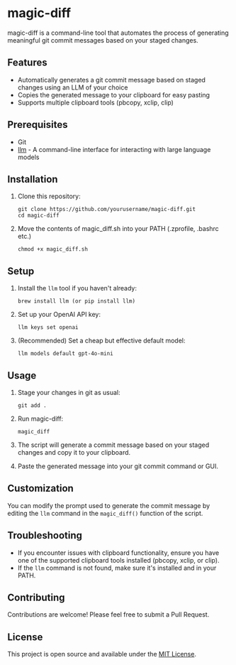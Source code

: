 # magic-diff

magic-diff is a command-line tool that automates the process of generating meaningful git commit messages based on your staged changes.

## Features

- Automatically generates a git commit message based on staged changes using an LLM of your choice
- Copies the generated message to your clipboard for easy pasting
- Supports multiple clipboard tools (pbcopy, xclip, clip)

## Prerequisites

- Git
- [llm](https://github.com/simonw/llm) - A command-line interface for interacting with large language models

## Installation

1. Clone this repository:
   ```
   git clone https://github.com/yourusername/magic-diff.git
   cd magic-diff
   ```

2. Move the contents of magic_diff.sh into your PATH (.zprofile, .bashrc etc.)
   ```
   chmod +x magic_diff.sh
   ```

## Setup

1. Install the `llm` tool if you haven't already:
   ```
   brew install llm (or pip install llm)
   ```

2. Set up your OpenAI API key:
   ```
   llm keys set openai
   ```

3. (Recommended) Set a cheap but effective default model:
   ```
   llm models default gpt-4o-mini
   ```

## Usage

1. Stage your changes in git as usual:
   ```
   git add .
   ```

2. Run magic-diff:
   ```
   magic_diff
   ```

3. The script will generate a commit message based on your staged changes and copy it to your clipboard.

4. Paste the generated message into your git commit command or GUI.

## Customization

You can modify the prompt used to generate the commit message by editing the `llm` command in the `magic_diff()` function of the script.

## Troubleshooting

- If you encounter issues with clipboard functionality, ensure you have one of the supported clipboard tools installed (pbcopy, xclip, or clip).
- If the `llm` command is not found, make sure it's installed and in your PATH.

## Contributing

Contributions are welcome! Please feel free to submit a Pull Request.

## License

This project is open source and available under the [MIT License](LICENSE).
